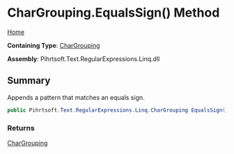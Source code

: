# CharGrouping\.EqualsSign\(\) Method

[Home](../../../../../../README.md)

**Containing Type**: [CharGrouping](../README.md)

**Assembly**: Pihrtsoft\.Text\.RegularExpressions\.Linq\.dll

## Summary

Appends a pattern that matches an equals sign\.

```csharp
public Pihrtsoft.Text.RegularExpressions.Linq.CharGrouping EqualsSign()
```

### Returns

[CharGrouping](../README.md)

